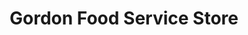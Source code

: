 ---
title: "Gordon Food Service Store"
url: /saint-peters/gordon-food-service-store/
shop: supermarket
---